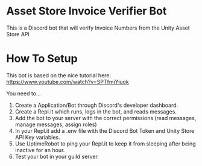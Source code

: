 # Asset Store Invoice Verifier Bot
This is a Discord bot that will verify Invoice Numbers from the Unity Asset Store API

# How To Setup
This bot is based on the nice tutorial here: https://www.youtube.com/watch?v=SPTfmiYiuok

You need to...
1. Create a Application/Bot through Discord's developer dashboard.
2. Create a Repl.it which runs, logs in the bot, and reads messages.
3. Add the bot to your server with the correct permissions (read messages, manage messages, assign roles)
4. In your Repl.it add a .env file with the Discord Bot Token and Unity Store API Key variables.
5. Use UptimeRobot to ping your Repl.it to keep it from sleeping after being inactive for an hour.
6. Test your bot in your guild server.

